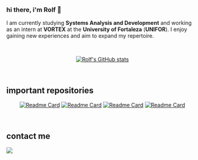 ### hi there, i'm Rolf 👋
I am currently studying **Systems Analysis and Development** and working as an intern at **VORTEX** at the **University of Fortaleza** (**UNIFOR**). I enjoy gaining new experiences and aim to expand my repertoire.

<br>

<div align="center">
  
<a href="https://github.com/roollf" target="_blank">![Rolf's GitHub stats](https://github-readme-stats.vercel.app/api?username=roollf\&rank_icon=github&show_icons=true&theme=github_dark_dimmed&hide_border=True)</a>

</div>

<br>

## important repositories

<div align="center">

<a href="https://github.com/roollf/onmusic-front" target="_blank">![Readme Card](https://github-readme-stats.vercel.app/api/pin/?username=roollf&repo=onmusic-front&theme=github_dark_dimmed&hide_border=True)</a> <a href="https://github.com/roollf/restaurante-order-system-v02" target="_blank">![Readme Card](https://github-readme-stats.vercel.app/api/pin/?username=roollf&repo=restaurante-order-system-v02&theme=github_dark_dimmed&hide_border=True)</a>
<a href="https://github.com/roollf/onmusic-back" target="_blank">![Readme Card](https://github-readme-stats.vercel.app/api/pin/?username=roollf&repo=onmusic-back&theme=github_dark_dimmed&hide_border=True)</a> <a href="https://github.com/roollf/expo-image-editor-drbone" target="_blank">![Readme Card](https://github-readme-stats.vercel.app/api/pin/?username=roollf&repo=expo-image-editor-drbone&theme=github_dark_dimmed&hide_border=True)</a>

</div>

<br>

## contact me

<a href="https://www.linkedin.com/in/rolf-matela-2a1526181/" target="_blank"><img loading="lazy" src="https://img.shields.io/badge/-LinkedIn-%230077B5?style=for-the-badge&logo=linkedin&logoColor=white" target="_blank"></a>
